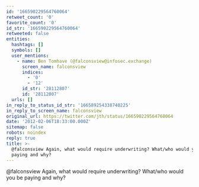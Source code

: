 ```yaml
---
id: '166590229564760064'
retweet_count: '0'
favorite_count: '0'
id_str: '166590229564760064'
retweeted: false
entities:
  hashtags: []
  symbols: []
  user_mentions:
    - name: Ben Tomhave (@falconsview@infosec.exchange)
      screen_name: falconsview
      indices:
        - '0'
        - '12'
      id_str: '28112807'
      id: '28112807'
  urls: []
in_reply_to_status_id_str: '166589254338740225'
in_reply_to_screen_name: falconsview
original_url: https://twitter.com/jth/status/166590229564760064
date: '2012-02-06T18:33:00.000Z'
sitemap: false
robots: noindex
reply: true
title: >-
  @falconsview Again, what would require underwriting? What/who would you be
  paying and why?
---
```


@falconsview Again, what would require underwriting? What/who would you be paying and why?